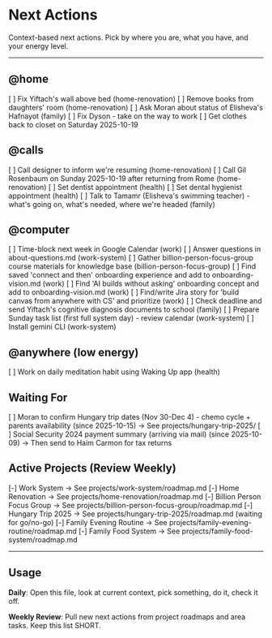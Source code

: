 # Next Actions

Context-based next actions. Pick by where you are, what you have, and your energy level.

---

## @home
[ ] Fix Yiftach's wall above bed (home-renovation)
[ ] Remove books from daughters' room (home-renovation)
[ ] Ask Moran about status of Elisheva's Hafnayot (family)
[ ] Fix Dyson - take on the way to work
[ ] Get clothes back to closet on Saturday 2025-10-19

## @calls
[ ] Call designer to inform we're resuming (home-renovation)
[ ] Call Gil Rosenbaum on Sunday 2025-10-19 after returning from Rome (home-renovation)
[ ] Set dentist appointment (health)
[ ] Set dental hygienist appointment (health)
[ ] Talk to Tamamr (Elisheva's swimming teacher) - what's going on, what's needed, where we're headed (family)

## @computer
[ ] Time-block next week in Google Calendar (work)
[ ] Answer questions in about-questions.md (work-system)
[ ] Gather billion-person-focus-group course materials for knowledge base (billion-person-focus-group)
[ ] Find saved 'connect and then' onboarding experience and add to onboarding-vision.md (work)
[ ] Find 'AI builds without asking' onboarding concept and add to onboarding-vision.md (work)
[ ] Find/write Jira story for 'build canvas from anywhere with CS' and prioritize (work)
[ ] Check deadline and send Yiftach's cognitive diagnosis documents to school (family)
[ ] Prepare Sunday task list (first full system day) - review calendar (work-system)
[ ] Install gemini CLI (work-system)

## @anywhere (low energy)
[ ] Work on daily meditation habit using Waking Up app (health)

## Waiting For
[ ] Moran to confirm Hungary trip dates (Nov 30-Dec 4) - chemo cycle + parents availability (since 2025-10-15) → See projects/hungary-trip-2025/
[ ] Social Security 2024 payment summary (arriving via mail) (since 2025-10-09) → Then send to Haim Carmon for tax returns

## Active Projects (Review Weekly)
[-] Work System → See projects/work-system/roadmap.md
[-] Home Renovation → See projects/home-renovation/roadmap.md
[-] Billion Person Focus Group → See projects/billion-person-focus-group/roadmap.md
[-] Hungary Trip 2025 → See projects/hungary-trip-2025/roadmap.md (waiting for go/no-go)
[-] Family Evening Routine → See projects/family-evening-routine/roadmap.md
[-] Family Food System → See projects/family-food-system/roadmap.md

---

## Usage

**Daily**: Open this file, look at current context, pick something, do it, check it off.

**Weekly Review**: Pull new next actions from project roadmaps and area tasks. Keep this list SHORT.
